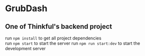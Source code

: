 # GrubDash

## One of Thinkful's backend project

run `npm install` to get all project dependencies  
run `npm start` to start the server
run `npm run start:dev` to start the development server

